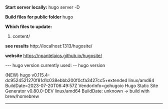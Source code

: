 **Start server locally:**
hugo server -D

**Build files for public folder**
hugo

**Which files to update:**
1) content/

**see results**
http://localhost:1313/hugosite/

**website**
https://npantelaios.github.io/hugosite/


--- hugo version currently used: --
hugo version 

(NEW) hugo v0.115.4-dc9524521270f81d1c038ebbb200f0cfa3427cc5+extended linux/amd64 BuildDate=2023-07-20T06:49:57Z VendorInfo=gohugoio
Hugo Static Site Generator v0.80.0-DEV linux/amd64 BuildDate: unknown -> build with brew/homebrew

-----
